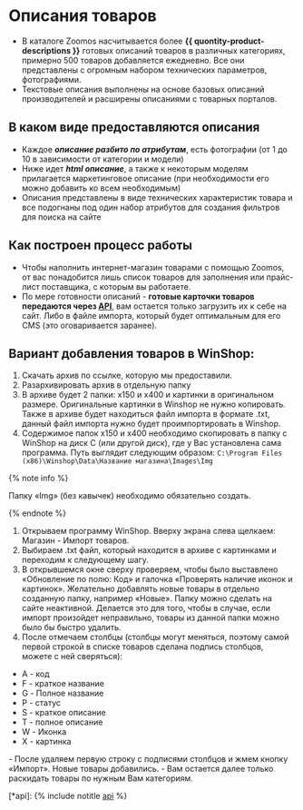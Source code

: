 # Описания товаров

* В каталоге Zoomos насчитывается более **{{ quontity-product-descriptions }}** готовых описаний товаров в различных категориях, примерно 500 товаров добавляется ежедневно. Все они представлены с огромным набором технических параметров, фотографиями.
* Текстовые описания выполнены на основе базовых описаний производителей и расширены описаниями с товарных порталов.

## В каком виде предоставляются описания

* Каждое **_описание разбито по атрибутам_**, есть фотографии (от 1 до 10 в зависимости от категории и модели)
* Ниже идет **_html описание_**, а также к некоторым моделям прилагается маркетинговое описание (при необходимости его можно добавить ко всем необходимым)
* Описания представлены в виде технических характеристик товара и все подогнаны под один набор атрибутов для создания фильтров для поиска на сайте

## Как построен процесс работы

* Чтобы наполнить интернет-магазин товарами с помощью Zoomos, от вас понадобится лишь список товаров для заполнения или прайс-лист поставщика, с которым вы работаете.
* По мере готовности описаний - **готовые карточки товаров передаются через [API](*api)**, вам остается только загрузить их к себе на сайт. Либо в файле импорта, который будет оптимальным для его CMS (это оговаривается заранее).

## Вариант добавления товаров в WinShop:

1. Скачать архив по ссылке, которую мы предоставили.
2. Разархивировать архив в отдельную папку
3. В архиве будет 2 папки: x150 и x400 и картинки в оригинальном размере. Оригинальные картинки в Winshop не нужно копировать. Также в архиве будет находиться файл импорта в формате .txt, данный файл импорта нужно будет проимпортировать в Winshop.
4. Содержимое папок x150 и x400 необходимо скопировать в папку с WinShop на диск С (или другой диск), где у Вас установлена сама программа. 
Путь выглядит следующим образом: 
`C:\Program Files (x86)\Winshop\Data\Название магазина\Images\Img`

{% note info %}

Папку «Img» (без кавычек) необходимо обязательно создать.

{% endnote %}

1. Открываем программу WinShop. Вверху экрана слева щелкаем: Магазин - Импорт товаров.
2. Выбираем .txt файл, который находится в архиве с картинками и переходим к следующему шагу.
3. В открывшемся окне сверху проверяем, чтобы было выставлено «Обновление по полю: Код» и галочка «Проверять наличие иконок и картинок». Желательно добавлять новые товары в отдельно созданную папку, например «Новые». Папку можно сделать на сайте неактивной. Делается это для того, чтобы в случае, если импорт произойдет неправильно, товары из данной папки можно было бы быстро удалить.
4. После отмечаем столбцы (столбцы могут меняться, поэтому самой первой строкой в списке товаров сделана подпись столбцов, можете с ней сверяться):

* А - код
* F - краткое название
* G - Полное название
* P - статус
* S - краткое описание
* T - полное описание
* W - Иконка
* X - картинка

 \- После удаляем первую строку с подписями столбцов и жмем кнопку «Импорт». Новые товары добавились.
 \- Вам остается далее только раскидать товары по нужным Вам категориям.

 [*api]: {% include notitle [api](../_includes/file.md) %}